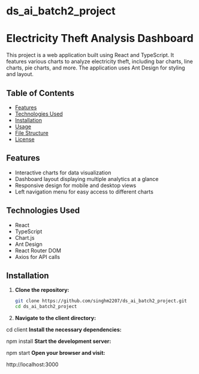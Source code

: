 # ds_ai_batch2_project
# Electricity Theft Analysis Dashboard

This project is a web application built using React and TypeScript. It features various charts to analyze electricity theft, including bar charts, line charts, pie charts, and more. The application uses Ant Design for styling and layout.

## Table of Contents

- [Features](#features)
- [Technologies Used](#technologies-used)
- [Installation](#installation)
- [Usage](#usage)
- [File Structure](#file-structure)
- [License](#license)

## Features

- Interactive charts for data visualization
- Dashboard layout displaying multiple analytics at a glance
- Responsive design for mobile and desktop views
- Left navigation menu for easy access to different charts

## Technologies Used

- React
- TypeScript
- Chart.js
- Ant Design
- React Router DOM
- Axios for API calls

## Installation

1. **Clone the repository:**
   ```bash
   git clone https://github.com/singhm2207/ds_ai_batch2_project.git
   cd ds_ai_batch2_project

2. **Navigate to the client directory:**


cd client
**Install the necessary dependencies:**


npm install
**Start the development server:**


npm start
**Open your browser and visit:**

http://localhost:3000